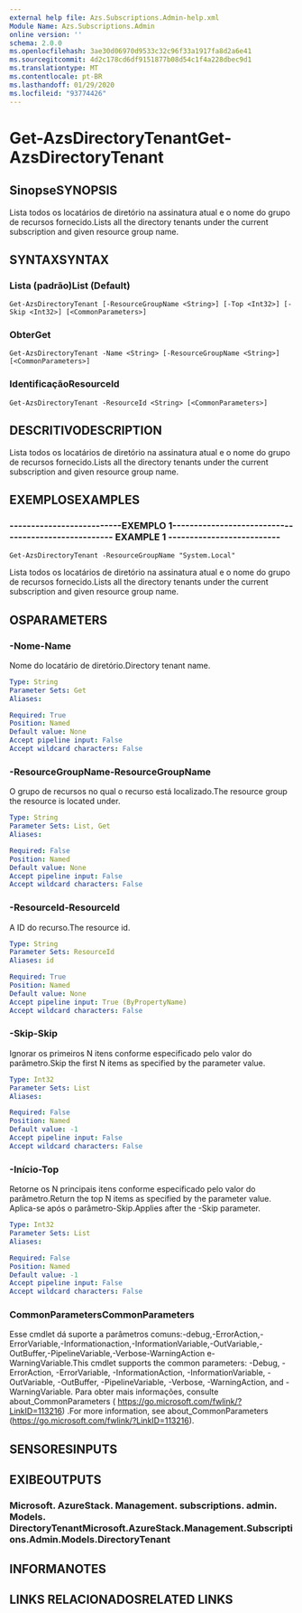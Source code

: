 ```yaml
---
external help file: Azs.Subscriptions.Admin-help.xml
Module Name: Azs.Subscriptions.Admin
online version: ''
schema: 2.0.0
ms.openlocfilehash: 3ae30d06970d9533c32c96f33a1917fa8d2a6e41
ms.sourcegitcommit: 4d2c178cd6df9151877b08d54c1f4a228dbec9d1
ms.translationtype: MT
ms.contentlocale: pt-BR
ms.lasthandoff: 01/29/2020
ms.locfileid: "93774426"
---
```

# <span data-ttu-id="61942-101">Get-AzsDirectoryTenant</span><span class="sxs-lookup"><span data-stu-id="61942-101">Get-AzsDirectoryTenant</span></span>

## <span data-ttu-id="61942-102">Sinopse</span><span class="sxs-lookup"><span data-stu-id="61942-102">SYNOPSIS</span></span>
<span data-ttu-id="61942-103">Lista todos os locatários de diretório na assinatura atual e o nome do grupo de recursos fornecido.</span><span class="sxs-lookup"><span data-stu-id="61942-103">Lists all the directory tenants under the current subscription and given resource group name.</span></span>

## <span data-ttu-id="61942-104">SYNTAX</span><span class="sxs-lookup"><span data-stu-id="61942-104">SYNTAX</span></span>

### <span data-ttu-id="61942-105">Lista (padrão)</span><span class="sxs-lookup"><span data-stu-id="61942-105">List (Default)</span></span>
```
Get-AzsDirectoryTenant [-ResourceGroupName <String>] [-Top <Int32>] [-Skip <Int32>] [<CommonParameters>]
```

### <span data-ttu-id="61942-106">Obter</span><span class="sxs-lookup"><span data-stu-id="61942-106">Get</span></span>
```
Get-AzsDirectoryTenant -Name <String> [-ResourceGroupName <String>] [<CommonParameters>]
```

### <span data-ttu-id="61942-107">Identificação</span><span class="sxs-lookup"><span data-stu-id="61942-107">ResourceId</span></span>
```
Get-AzsDirectoryTenant -ResourceId <String> [<CommonParameters>]
```

## <span data-ttu-id="61942-108">DESCRITIVO</span><span class="sxs-lookup"><span data-stu-id="61942-108">DESCRIPTION</span></span>
<span data-ttu-id="61942-109">Lista todos os locatários de diretório na assinatura atual e o nome do grupo de recursos fornecido.</span><span class="sxs-lookup"><span data-stu-id="61942-109">Lists all the directory tenants under the current subscription and given resource group name.</span></span>

## <span data-ttu-id="61942-110">EXEMPLOS</span><span class="sxs-lookup"><span data-stu-id="61942-110">EXAMPLES</span></span>

### <span data-ttu-id="61942-111">--------------------------EXEMPLO 1--------------------------</span><span class="sxs-lookup"><span data-stu-id="61942-111">-------------------------- EXAMPLE 1 --------------------------</span></span>
```
Get-AzsDirectoryTenant -ResourceGroupName "System.Local"
```

<span data-ttu-id="61942-112">Lista todos os locatários de diretório na assinatura atual e o nome do grupo de recursos fornecido.</span><span class="sxs-lookup"><span data-stu-id="61942-112">Lists all the directory tenants under the current subscription and given resource group name.</span></span>

## <span data-ttu-id="61942-113">OS</span><span class="sxs-lookup"><span data-stu-id="61942-113">PARAMETERS</span></span>

### <span data-ttu-id="61942-114">-Nome</span><span class="sxs-lookup"><span data-stu-id="61942-114">-Name</span></span>
<span data-ttu-id="61942-115">Nome do locatário de diretório.</span><span class="sxs-lookup"><span data-stu-id="61942-115">Directory tenant name.</span></span>

```yaml
Type: String
Parameter Sets: Get
Aliases: 

Required: True
Position: Named
Default value: None
Accept pipeline input: False
Accept wildcard characters: False
```

### <span data-ttu-id="61942-116">-ResourceGroupName</span><span class="sxs-lookup"><span data-stu-id="61942-116">-ResourceGroupName</span></span>
<span data-ttu-id="61942-117">O grupo de recursos no qual o recurso está localizado.</span><span class="sxs-lookup"><span data-stu-id="61942-117">The resource group the resource is located under.</span></span>

```yaml
Type: String
Parameter Sets: List, Get
Aliases: 

Required: False
Position: Named
Default value: None
Accept pipeline input: False
Accept wildcard characters: False
```

### <span data-ttu-id="61942-118">-ResourceId</span><span class="sxs-lookup"><span data-stu-id="61942-118">-ResourceId</span></span>
<span data-ttu-id="61942-119">A ID do recurso.</span><span class="sxs-lookup"><span data-stu-id="61942-119">The resource id.</span></span>

```yaml
Type: String
Parameter Sets: ResourceId
Aliases: id

Required: True
Position: Named
Default value: None
Accept pipeline input: True (ByPropertyName)
Accept wildcard characters: False
```

### <span data-ttu-id="61942-120">-Skip</span><span class="sxs-lookup"><span data-stu-id="61942-120">-Skip</span></span>
<span data-ttu-id="61942-121">Ignorar os primeiros N itens conforme especificado pelo valor do parâmetro.</span><span class="sxs-lookup"><span data-stu-id="61942-121">Skip the first N items as specified by the parameter value.</span></span>

```yaml
Type: Int32
Parameter Sets: List
Aliases: 

Required: False
Position: Named
Default value: -1
Accept pipeline input: False
Accept wildcard characters: False
```

### <span data-ttu-id="61942-122">-Início</span><span class="sxs-lookup"><span data-stu-id="61942-122">-Top</span></span>
<span data-ttu-id="61942-123">Retorne os N principais itens conforme especificado pelo valor do parâmetro.</span><span class="sxs-lookup"><span data-stu-id="61942-123">Return the top N items as specified by the parameter value.</span></span>
<span data-ttu-id="61942-124">Aplica-se após o parâmetro-Skip.</span><span class="sxs-lookup"><span data-stu-id="61942-124">Applies after the -Skip parameter.</span></span>

```yaml
Type: Int32
Parameter Sets: List
Aliases: 

Required: False
Position: Named
Default value: -1
Accept pipeline input: False
Accept wildcard characters: False
```

### <span data-ttu-id="61942-125">CommonParameters</span><span class="sxs-lookup"><span data-stu-id="61942-125">CommonParameters</span></span>
<span data-ttu-id="61942-126">Esse cmdlet dá suporte a parâmetros comuns:-debug,-ErrorAction,-ErrorVariable,-Informationaction,-InformationVariable,-OutVariable,-OutBuffer,-PipelineVariable,-Verbose-WarningAction e-WarningVariable.</span><span class="sxs-lookup"><span data-stu-id="61942-126">This cmdlet supports the common parameters: -Debug, -ErrorAction, -ErrorVariable, -InformationAction, -InformationVariable, -OutVariable, -OutBuffer, -PipelineVariable, -Verbose, -WarningAction, and -WarningVariable.</span></span> <span data-ttu-id="61942-127">Para obter mais informações, consulte about_CommonParameters ( https://go.microsoft.com/fwlink/?LinkID=113216) .</span><span class="sxs-lookup"><span data-stu-id="61942-127">For more information, see about_CommonParameters (https://go.microsoft.com/fwlink/?LinkID=113216).</span></span>

## <span data-ttu-id="61942-128">SENSORES</span><span class="sxs-lookup"><span data-stu-id="61942-128">INPUTS</span></span>

## <span data-ttu-id="61942-129">EXIBE</span><span class="sxs-lookup"><span data-stu-id="61942-129">OUTPUTS</span></span>

### <span data-ttu-id="61942-130">Microsoft. AzureStack. Management. subscriptions. admin. Models. DirectoryTenant</span><span class="sxs-lookup"><span data-stu-id="61942-130">Microsoft.AzureStack.Management.Subscriptions.Admin.Models.DirectoryTenant</span></span>

## <span data-ttu-id="61942-131">INFORMA</span><span class="sxs-lookup"><span data-stu-id="61942-131">NOTES</span></span>

## <span data-ttu-id="61942-132">LINKS RELACIONADOS</span><span class="sxs-lookup"><span data-stu-id="61942-132">RELATED LINKS</span></span>

